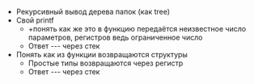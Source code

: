 * Рекурсивный вывод дерева папок (как tree)
* Свой printf
  * +понять как же это в функцию передаётся неизвестное число параметров, регистров ведь ограниченное число
  * Ответ --- через стек
* Понять как из функции возвращаются структуры
  * Простые типы возвращаются через регистр
  * Ответ --- через стек
